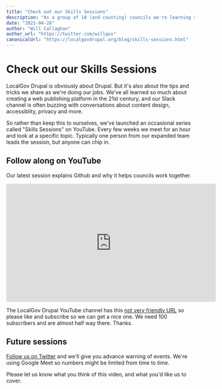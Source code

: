 ```yaml
---
title: "Check out our Skills Sessions"
description: "As a group of 10 (and counting) councils we're learning so much together. So we've launched a YouTube series to show the best stuff."
date: "2021-04-28"
author: "Will Callaghan"
author_url: "https://twitter.com/willguv"
canonicalUrl: "https://localgovdrupal.org/blog/skills-sessions.html"
---
```


# Check out our Skills Sessions

LocalGov Drupal is obviously about Drupal. But it's also about the tips and tricks we share as we're doing our jobs. We've all learned so much about creating a web publishing platform in the 21st century, and our Slack channel is often buzzing with conversations about content design, accessiblity, privacy and more.

So rather than keep this to ourselves, we've launched an occasional series called "Skills Sessions" on YouTube. Every few weeks we meet for an hour and look at a specific topic. Typically one person from our expanded team leads the session, but anyone can chip in.

## Follow along on YouTube

Our latest session explains Github and why it helps councils work together. 

<iframe width="560" height="315" src="https://www.youtube.com/embed/68UkSWN2el8" title="YouTube video player" frameborder="0" allow="accelerometer; autoplay; clipboard-write; encrypted-media; gyroscope; picture-in-picture" allowfullscreen></iframe>

The LocalGov Drupal YouTube channel has this [not very friendly URL](https://www.youtube.com/channel/UCgOTBrkZvJwCuODRpHxZIIA) so please like and subscribe so we can get a nice one. We need 100 subscribers and are almost half way there. Thanks.

## Future sessions

[Follow us on Twitter](https://twitter.com/localgovdrupal) and we'll give you advance warning of events. We're using Google Meet so numbers might be limited from time to time.

Please let us know what you think of this video, and what you'd like us to cover.
